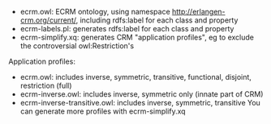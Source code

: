 - ecrm.owl: ECRM ontology, using namespace http://erlangen-crm.org/current/, including rdfs:label for each class and property
- ecrm-labels.pl: generates rdfs:label for each class and property 
- ecrm-simplify.xq: generates CRM "application profiles", eg to exclude the controversial owl:Restriction's

Application profiles:
- ecrm.owl: includes inverse, symmetric, transitive, functional, disjoint, restriction (full)
- ecrm-inverse.owl: includes inverse, symmetric only (innate part of CRM)
- ecrm-inverse-transitive.owl: includes inverse, symmetric, transitive
You can generate more profiles with ecrm-simplify.xq
